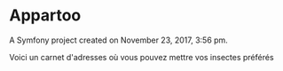 Appartoo
========

A Symfony project created on November 23, 2017, 3:56 pm.

Voici un carnet d'adresses où vous pouvez mettre vos insectes préférés 

